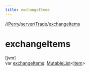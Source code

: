 ```yaml
---
title: exchangeItems
---
```

//[Perry](../../../index.html)/[server](../index.html)/[Trade](index.html)/[exchangeItems](exchange-items.html)



# exchangeItems



[jvm]\
var [exchangeItems](exchange-items.html): [MutableList](https://kotlinlang.org/api/latest/jvm/stdlib/kotlin.collections/-mutable-list/index.html)<[Item](../../client.inventory/-item/index.html)>




